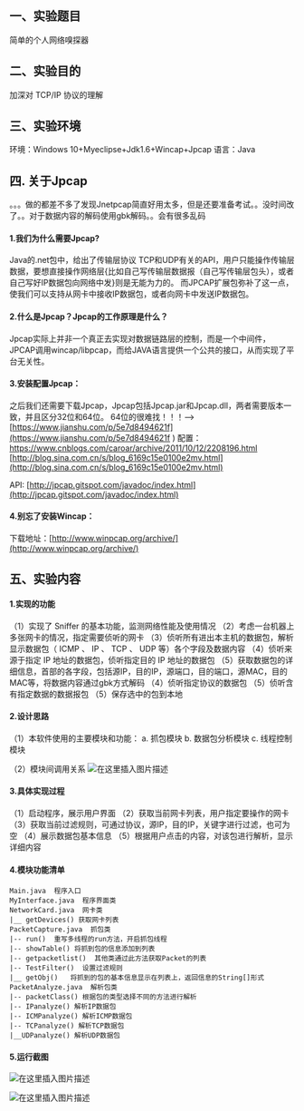 ## 一、实验题目
简单的个人网络嗅探器

## 二、实验目的
加深对 TCP/IP 协议的理解

## 三、实验环境
环境：Windows 10+Myeclipse+Jdk1.6+Wincap+Jpcap
语言：Java
## 四. 关于Jpcap

。。。做的都差不多了发现Jnetpcap简直好用太多，但是还要准备考试。。没时间改了。。对于数据内容的解码使用gbk解码。。会有很多乱码

#### 1.我们为什么需要Jpcap?

Java的.net包中，给出了传输层协议 TCP和UDP有关的API，用户只能操作传输层数据，要想直接操作网络层{比如自己写传输层数据报（自己写传输层包头），或者自己写好IP数据包向网络中发}则是无能为力的。 而JPCAP扩展包弥补了这一点，使我们可以支持从网卡中接收IP数据包，或者向网卡中发送IP数据包。

#### 2.什么是Jpcap？Jpcap的工作原理是什么？

Jpcap实际上并非一个真正去实现对数据链路层的控制，而是一个中间件，JPCAP调用wincap/libpcap，而给JAVA语言提供一个公共的接口，从而实现了平台无关性。

#### 3.安装配置Jpcap：

之后我们还需要下载Jpcap，Jpcap包括Jpcap.jar和Jpcap.dll，两者需要版本一致，并且区分32位和64位。 
64位的很难找！！！–>[https://www.jianshu.com/p/5e7d8494621f](https://www.jianshu.com/p/5e7d8494621f ) 
配置： 
[https://www.cnblogs.com/caroar/archive/2011/10/12/2208196.html ](https://www.cnblogs.com/caroar/archive/2011/10/12/2208196.html )
[http://blog.sina.com.cn/s/blog_6169c15e0100e2mv.html](http://blog.sina.com.cn/s/blog_6169c15e0100e2mv.html)

API: [http://jpcap.gitspot.com/javadoc/index.html](http://jpcap.gitspot.com/javadoc/index.html)

#### 4.别忘了安装Wincap：

下载地址：[http://www.winpcap.org/archive/](http://www.winpcap.org/archive/)

## 五、实验内容 
#### 1.实现的功能
（1）实现了 Sniffer 的基本功能，监测网络性能及使用情况
（2）考虑一台机器上多张网卡的情况，指定需要侦听的网卡
（3）侦听所有进出本主机的数据包，解析显示数据包（ ICMP 、 IP 、 TCP 、 UDP 等）各个字段及数据内容
（4）侦听来源于指定 IP 地址的数据包，侦听指定目的 IP 地址的数据包
（5）获取数据包的详细信息，首部的各字段，包括源IP，目的IP，源端口，目的端口，源MAC，目的MAC等，将数据内容通过gbk方式解码
（4）侦听指定协议的数据包
（5）侦听含有指定数据的数据报包
（5）保存选中的包到本地


#### 2.设计思路
（1）本软件使用的主要模块和功能：
	a. 抓包模块
	b. 数据包分析模块
	c. 线程控制模块


（2）模块间调用关系
![在这里插入图片描述](https://img-blog.csdnimg.cn/20181230150056520.png?x-oss-process=image/watermark,type_ZmFuZ3poZW5naGVpdGk,shadow_10,text_aHR0cHM6Ly9ibG9nLmNzZG4ubmV0L3FxXzM0ODM4NjQz,size_16,color_FFFFFF,t_70)


#### 3.具体实现过程
（1）启动程序，展示用户界面
（2）获取当前网卡列表，用户指定要操作的网卡
（3）获取当前过滤规则，可通过协议，源IP，目的IP，关键字进行过滤，也可为空
（4）展示数据包基本信息
（5）根据用户点击的内容，对该包进行解析，显示详细内容

#### 4.模块功能清单
```
Main.java  程序入口
MyInterface.java  程序界面类
NetworkCard.java  网卡类
|__ getDevices() 获取网卡列表
PacketCapture.java  抓包类
|-- run()  重写多线程的run方法，开启抓包线程
|-- showTable() 将抓到包的信息添加到列表
|-- getpacketlist()  其他类通过此方法获取Packet的列表
|-- TestFilter()  设置过滤规则
|__ getObj()   将抓到的包的基本信息显示在列表上，返回信息的String[]形式
PacketAnalyze.java  解析包类
|-- packetClass() 根据包的类型选择不同的方法进行解析
|-- IPanalyze() 解析IP数据包
|-- ICMPanalyze() 解析ICMP数据包
|-- TCPanalyze() 解析TCP数据包
|__UDPanalyze() 解析UDP数据包
```
#### 5.运行截图
![在这里插入图片描述](https://img-blog.csdnimg.cn/20181230150107559.png?x-oss-process=image/watermark,type_ZmFuZ3poZW5naGVpdGk,shadow_10,text_aHR0cHM6Ly9ibG9nLmNzZG4ubmV0L3FxXzM0ODM4NjQz,size_16,color_FFFFFF,t_70)

![在这里插入图片描述](https://img-blog.csdnimg.cn/2018123015021942.png?x-oss-process=image/watermark,type_ZmFuZ3poZW5naGVpdGk,shadow_10,text_aHR0cHM6Ly9ibG9nLmNzZG4ubmV0L3FxXzM0ODM4NjQz,size_16,color_FFFFFF,t_70)

